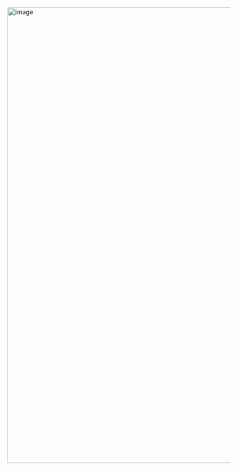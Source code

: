 <img width="1027" alt="image" src="https://github.com/user-attachments/assets/e5a11964-9968-4294-b691-6245dc3e096d" />
